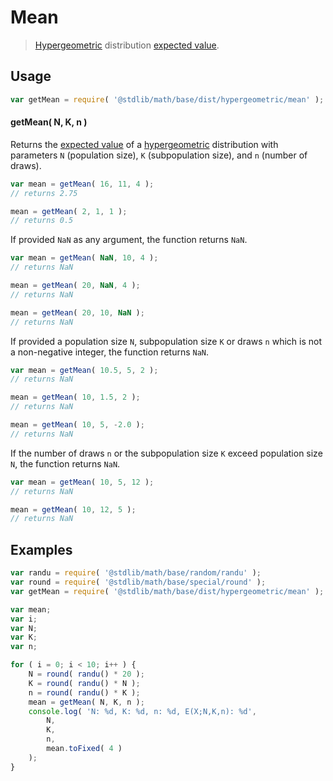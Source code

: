 # Mean

> [Hypergeometric][hypergeometric] distribution [expected value][expected-value].


<!-- Section to include introductory text. Make sure to keep an empty line after the intro `section` element and another before the `/section` close. -->

<section class="intro">

</section>

<!-- /.intro -->

<!-- Package usage documentation. -->

<section class="usage">

## Usage

``` javascript
var getMean = require( '@stdlib/math/base/dist/hypergeometric/mean' );
```

#### getMean( N, K, n )

Returns the [expected value][expected-value] of a [hypergeometric][hypergeometric] distribution with parameters `N` (population size), `K` (subpopulation size), and `n` (number of draws).

``` javascript
var mean = getMean( 16, 11, 4 );
// returns 2.75

mean = getMean( 2, 1, 1 );
// returns 0.5
```

If provided `NaN` as any argument, the function returns `NaN`.

``` javascript
var mean = getMean( NaN, 10, 4 );
// returns NaN

mean = getMean( 20, NaN, 4 );
// returns NaN

mean = getMean( 20, 10, NaN );
// returns NaN
```

If provided a population size `N`, subpopulation size `K` or draws `n` which is not a non-negative integer, the function returns `NaN`.

``` javascript
var mean = getMean( 10.5, 5, 2 );
// returns NaN

mean = getMean( 10, 1.5, 2 );
// returns NaN

mean = getMean( 10, 5, -2.0 );
// returns NaN
```

If the number of draws `n` or the subpopulation size `K` exceed population size `N`, the function returns `NaN`.

``` javascript
var mean = getMean( 10, 5, 12 );
// returns NaN

mean = getMean( 10, 12, 5 );
// returns NaN
```

</section>

<!-- /.usage -->

<!-- Package usage notes. Make sure to keep an empty line after the `section` element and another before the `/section` close. -->

<section class="notes">

</section>

<!-- /.notes -->

<!-- Package usage examples. -->

<section class="examples">

## Examples

``` javascript
var randu = require( '@stdlib/math/base/random/randu' );
var round = require( '@stdlib/math/base/special/round' );
var getMean = require( '@stdlib/math/base/dist/hypergeometric/mean' );

var mean;
var i;
var N;
var K;
var n;

for ( i = 0; i < 10; i++ ) {
    N = round( randu() * 20 );
    K = round( randu() * N );
    n = round( randu() * K );
    mean = getMean( N, K, n );
    console.log( 'N: %d, K: %d, n: %d, E(X;N,K,n): %d',
        N,
        K,
        n,
        mean.toFixed( 4 )
    );
}
```

</section>

<!-- /.examples -->

<!-- Section to include cited references. If references are included, add a horizontal rule *before* the section. Make sure to keep an empty line after the `section` element and another before the `/section` close. -->

<section class="references">

</section>

<!-- /.references -->

<!-- Section for all links. Make sure to keep an empty line after the `section` element and another before the `/section` close. -->

<section class="links">

[hypergeometric]: https://en.wikipedia.org/wiki/Hypergeometric_distribution
[expected-value]: https://en.wikipedia.org/wiki/Expected_value

</section>

<!-- /.links -->
